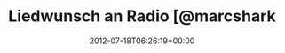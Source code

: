 ---
retweeted: false
source: <a href="http://twitter.com/download/android" rel="nofollow">Twitter for Android</a>
entities:
  hashtags: []
  symbols: []
  user_mentions:
  - name: Marc Böttler
    screen_name: marcshark
    indices:
    - '20'
    - '30'
    id_str: '15440623'
    id: '15440623'
  urls:
  - url: http://t.co/f9IBIR76
    expanded_url: http://open.spotify.com/track/2iM6mjdqJaeAIEf3qjq1wi
    display_url: open.spotify.com/track/2iM6mjdq…
    indices:
    - '31'
    - '51'
display_text_range:
- '0'
- '51'
favorite_count: '0'
id_str: '225476576068894720'
truncated: false
retweet_count: '0'
id: '225476576068894720'
possibly_sensitive: false
created_at: Wed Jul 18 06:26:19 +0000 2012
favorited: false
full_text: Liedwunsch an Radio [@marcshark](https://twitter.com/marcshark)
lang: de
quote_url: http://open.spotify.com/track/2iM6mjdqJaeAIEf3qjq1wi
tags:
- pesos:twitter
date: '2012-07-18T06:26:19+00:00'
src: https://twitter.com/bascht/status/225476576068894720
original_url: https://twitter.com/bascht/status/225476576068894720
type: twitter_tweet
text: Liedwunsch an Radio [@marcshark](https://twitter.com/marcshark)
title: Liedwunsch an Radio [@marcshark

---